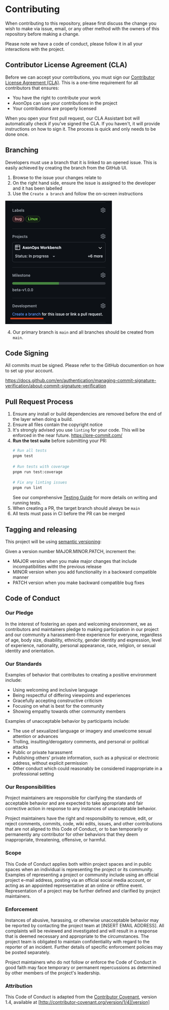 # Contributing

When contributing to this repository, please first discuss the change you wish to make via issue,
email, or any other method with the owners of this repository before making a change.

Please note we have a code of conduct, please follow it in all your interactions with the project.

## Contributor License Agreement (CLA)

Before we can accept your contributions, you must sign our [Contributor License Agreement (CLA)](CLA.md). This is a one-time requirement for all contributors that ensures:

- You have the right to contribute your work
- AxonOps can use your contributions in the project
- Your contributions are properly licensed

When you open your first pull request, our CLA Assistant bot will automatically check if you've signed the CLA. If you haven't, it will provide instructions on how to sign it. The process is quick and only needs to be done once.

## Branching

Developers must use a branch that it is linked to an opened issue. This is easily achieved by creating
the branch from the GitHub UI.

1. Browse to the issue your changes relate to
2. On the right hand side, ensure the issue is assigned to the developer and it has been labelled
3. Use the `Create a branch` and follow the on-screen instructions

![Create a branch](./docs/create-branch.png)

4. Our primary branch is `main` and all branches should be created from `main`.

## Code Signing

All commits must be signed. Please refer to the GitHub documention on how to set up your account.

https://docs.github.com/en/authentication/managing-commit-signature-verification/about-commit-signature-verification

## Pull Request Process

1. Ensure any install or build dependencies are removed before the end of the layer when doing a
   build.
2. Ensure all files contain the copyright notice
3. It's strongly advised you use `linting` for your code. This will be enforced in the near future.
   https://pre-commit.com/
4. **Run the test suite** before submitting your PR:
   ```sh
   # Run all tests
   pnpm test
   
   # Run tests with coverage
   pnpm run test:coverage

   # Fix any linting issues
   pnpm run lint
   ```
   See our comprehensive [Testing Guide](TESTING.md) for more details on writing and running tests.
5. When creating a PR, the target branch should always be `main`
6. All tests must pass in CI before the PR can be merged

## Tagging and releasing

This project will be using [semantic versioning](https://github.com/semver/semver/blob/master/semver.md):

Given a version number MAJOR.MINOR.PATCH, increment the:

- MAJOR version when you make major changes that include incompatibilities witht the previous release
- MINOR version when you add functionality in a backward compatible manner
- PATCH version when you make backward compatible bug fixes

## Code of Conduct

### Our Pledge

In the interest of fostering an open and welcoming environment, we as
contributors and maintainers pledge to making participation in our project and
our community a harassment-free experience for everyone, regardless of age, body
size, disability, ethnicity, gender identity and expression, level of experience,
nationality, personal appearance, race, religion, or sexual identity and
orientation.

### Our Standards

Examples of behavior that contributes to creating a positive environment
include:

* Using welcoming and inclusive language
* Being respectful of differing viewpoints and experiences
* Gracefully accepting constructive criticism
* Focusing on what is best for the community
* Showing empathy towards other community members

Examples of unacceptable behavior by participants include:

* The use of sexualized language or imagery and unwelcome sexual attention or
advances
* Trolling, insulting/derogatory comments, and personal or political attacks
* Public or private harassment
* Publishing others' private information, such as a physical or electronic
  address, without explicit permission
* Other conduct which could reasonably be considered inappropriate in a
  professional setting

### Our Responsibilities

Project maintainers are responsible for clarifying the standards of acceptable
behavior and are expected to take appropriate and fair corrective action in
response to any instances of unacceptable behavior.

Project maintainers have the right and responsibility to remove, edit, or
reject comments, commits, code, wiki edits, issues, and other contributions
that are not aligned to this Code of Conduct, or to ban temporarily or
permanently any contributor for other behaviors that they deem inappropriate,
threatening, offensive, or harmful.

### Scope

This Code of Conduct applies both within project spaces and in public spaces
when an individual is representing the project or its community. Examples of
representing a project or community include using an official project e-mail
address, posting via an official social media account, or acting as an appointed
representative at an online or offline event. Representation of a project may be
further defined and clarified by project maintainers.

### Enforcement

Instances of abusive, harassing, or otherwise unacceptable behavior may be
reported by contacting the project team at [INSERT EMAIL ADDRESS]. All
complaints will be reviewed and investigated and will result in a response that
is deemed necessary and appropriate to the circumstances. The project team is
obligated to maintain confidentiality with regard to the reporter of an incident.
Further details of specific enforcement policies may be posted separately.

Project maintainers who do not follow or enforce the Code of Conduct in good
faith may face temporary or permanent repercussions as determined by other
members of the project's leadership.

### Attribution

This Code of Conduct is adapted from the [Contributor Covenant][homepage], version 1.4,
available at [http://contributor-covenant.org/version/1/4][version]

[homepage]: http://contributor-covenant.org
[version]: http://contributor-covenant.org/version/1/4/
